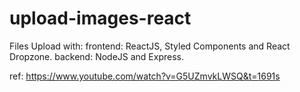 # upload-images-react

Files Upload with:
  frontend: ReactJS, Styled Components and React Dropzone.
  backend: NodeJS and Express.

ref: https://www.youtube.com/watch?v=G5UZmvkLWSQ&t=1691s

